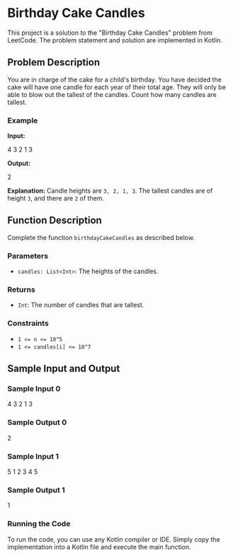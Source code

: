 # Birthday Cake Candles

This project is a solution to the "Birthday Cake Candles" problem from LeetCode. The problem statement and solution are implemented in Kotlin.

## Problem Description

You are in charge of the cake for a child's birthday. You have decided the cake will have one candle for each year of their total age. They will only be able to blow out the tallest of the candles. Count how many candles are tallest.

### Example

**Input:**

4
3 2 1 3


**Output:**

2


**Explanation:**
Candle heights are `3, 2, 1, 3`. The tallest candles are of height `3`, and there are `2` of them.

## Function Description

Complete the function `birthdayCakeCandles` as described below.

### Parameters

- `candles: List<Int>`: The heights of the candles.

### Returns

- `Int`: The number of candles that are tallest.

### Constraints

- `1 <= n <= 10^5`
- `1 <= candles[i] <= 10^7`

## Sample Input and Output

### Sample Input 0

4
3 2 1 3


### Sample Output 0

2


### Sample Input 1

5
1 2 3 4 5


### Sample Output 1

1

### Running the Code
To run the code, you can use any Kotlin compiler or IDE. Simply copy the implementation into a Kotlin file and execute the main function.
